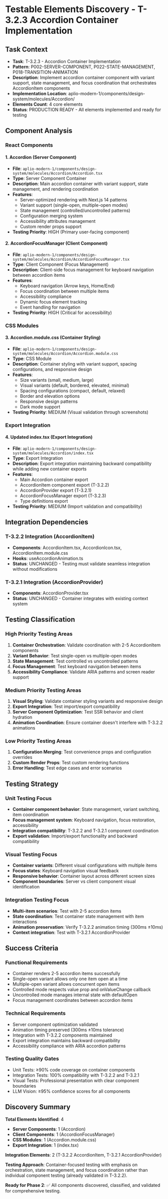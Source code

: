 # Testable Elements Discovery - T-3.2.3 Accordion Container Implementation

## Task Context
- **Task**: T-3.2.3 - Accordion Container Implementation
- **Pattern**: P002-SERVER-COMPONENT, P022-STATE-MANAGEMENT, P018-TRANSITION-ANIMATION
- **Description**: Implement accordion container component with variant support, state management, and focus coordination that orchestrates AccordionItem components
- **Implementation Location**: aplio-modern-1/components/design-system/molecules/Accordion/
- **Elements Count**: 4 core elements
- **Status**: PRODUCTION READY - All elements implemented and ready for testing

## Component Analysis

### React Components

#### 1. Accordion (Server Component)
- **File**: `aplio-modern-1/components/design-system/molecules/Accordion/Accordion.tsx`
- **Type**: Server Component Container
- **Description**: Main accordion container with variant support, state management, and rendering coordination
- **Features**:
  - Server-optimized rendering with Next.js 14 patterns
  - Variant support (single-open, multiple-open modes)
  - State management (controlled/uncontrolled patterns)
  - Configuration merging system
  - Accessibility attributes management
  - Custom render props support
- **Testing Priority**: HIGH (Primary user-facing component)

#### 2. AccordionFocusManager (Client Component)
- **File**: `aplio-modern-1/components/design-system/molecules/Accordion/AccordionFocusManager.tsx`
- **Type**: Client Component (Focus Management)
- **Description**: Client-side focus management for keyboard navigation between accordion items
- **Features**:
  - Keyboard navigation (Arrow keys, Home/End)
  - Focus coordination between multiple items
  - Accessibility compliance
  - Dynamic focus element tracking
  - Event handling for navigation
- **Testing Priority**: HIGH (Critical for accessibility)

### CSS Modules

#### 3. Accordion.module.css (Container Styling)
- **File**: `aplio-modern-1/components/design-system/molecules/Accordion/Accordion.module.css`
- **Type**: CSS Module
- **Description**: Container styling with variant support, spacing configurations, and responsive design
- **Features**:
  - Size variants (small, medium, large)
  - Visual variants (default, bordered, elevated, minimal)
  - Spacing configurations (compact, default, relaxed)
  - Border and elevation options
  - Responsive design patterns
  - Dark mode support
- **Testing Priority**: MEDIUM (Visual validation through screenshots)

### Export Integration

#### 4. Updated index.tsx (Export Integration)
- **File**: `aplio-modern-1/components/design-system/molecules/Accordion/index.tsx`
- **Type**: Export Integration
- **Description**: Export integration maintaining backward compatibility while adding new container exports
- **Features**:
  - Main Accordion container export
  - AccordionItem component export (T-3.2.2)
  - AccordionProvider export (T-3.2.1)
  - AccordionFocusManager export (T-3.2.3)
  - Type definitions export
- **Testing Priority**: MEDIUM (Import validation and compatibility)

## Integration Dependencies

### T-3.2.2 Integration (AccordionItem)
- **Components**: AccordionItem.tsx, AccordionIcon.tsx, AccordionItem.module.css
- **Hooks**: useAccordionAnimation.ts
- **Status**: UNCHANGED - Testing must validate seamless integration without modifications

### T-3.2.1 Integration (AccordionProvider)
- **Components**: AccordionProvider.tsx
- **Status**: UNCHANGED - Container integrates with existing context system

## Testing Classification

### High Priority Testing Areas
1. **Container Orchestration**: Validate coordination with 2-5 AccordionItem components
2. **Variant Behavior**: Test single-open vs multiple-open modes
3. **State Management**: Test controlled vs uncontrolled patterns
4. **Focus Management**: Test keyboard navigation between items
5. **Accessibility Compliance**: Validate ARIA patterns and screen reader support

### Medium Priority Testing Areas
1. **Visual Styling**: Validate container styling variants and responsive design
2. **Export Integration**: Test import/export compatibility
3. **Server Component Optimization**: Test SSR behavior and client hydration
4. **Animation Coordination**: Ensure container doesn't interfere with T-3.2.2 animations

### Low Priority Testing Areas
1. **Configuration Merging**: Test convenience props and configuration overrides
2. **Custom Render Props**: Test custom rendering functions
3. **Error Handling**: Test edge cases and error scenarios

## Testing Strategy

### Unit Testing Focus
- **Container component behavior**: State management, variant switching, item coordination
- **Focus management system**: Keyboard navigation, focus restoration, accessibility
- **Integration compatibility**: T-3.2.2 and T-3.2.1 component coordination
- **Export validation**: Import/export functionality and backward compatibility

### Visual Testing Focus
- **Container variants**: Different visual configurations with multiple items
- **Focus states**: Keyboard navigation visual feedback
- **Responsive behavior**: Container layout across different screen sizes
- **Component boundaries**: Server vs client component visual identification

### Integration Testing Focus
- **Multi-item scenarios**: Test with 2-5 accordion items
- **State coordination**: Test container state management with item interactions
- **Animation preservation**: Verify T-3.2.2 animation timing (300ms ±10ms)
- **Context integration**: Test with T-3.2.1 AccordionProvider

## Success Criteria

### Functional Requirements
- Container renders 2-5 accordion items successfully
- Single-open variant allows only one item open at a time
- Multiple-open variant allows concurrent open items
- Controlled mode respects value prop and onValueChange callback
- Uncontrolled mode manages internal state with defaultOpen
- Focus management coordinates between accordion items

### Technical Requirements
- Server component optimization validated
- Animation timing preserved (300ms ±10ms tolerance)
- Integration with T-3.2.2 components maintained
- Export integration maintains backward compatibility
- Accessibility compliance with ARIA accordion patterns

### Testing Quality Gates
- Unit Tests: ≥90% code coverage on container components
- Integration Tests: 100% compatibility with T-3.2.2 and T-3.2.1
- Visual Tests: Professional presentation with clear component boundaries
- LLM Vision: ≥95% confidence scores for all components

## Discovery Summary

**Total Elements Identified**: 4
- **Server Components**: 1 (Accordion)
- **Client Components**: 1 (AccordionFocusManager)
- **CSS Modules**: 1 (Accordion.module.css)
- **Export Integration**: 1 (index.tsx)

**Integration Elements**: 2 (T-3.2.2 AccordionItem, T-3.2.1 AccordionProvider)

**Testing Approach**: Container-focused testing with emphasis on orchestration, state management, and focus coordination rather than individual component testing (already validated in T-3.2.2).

**Ready for Phase 2**: ✅ All components discovered, classified, and validated for comprehensive testing. 